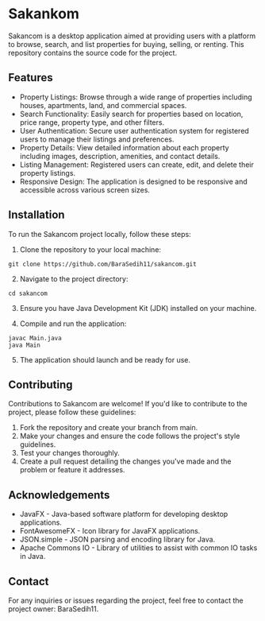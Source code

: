 # Sakankom
Sakancom is a desktop application aimed at providing users with a platform to browse, search, and list properties for buying, selling, or renting. This repository contains the source code for the project.

## Features
* Property Listings: Browse through a wide range of properties including houses, apartments, land, and commercial spaces.
* Search Functionality: Easily search for properties based on location, price range, property type, and other filters.
* User Authentication: Secure user authentication system for registered users to manage their listings and preferences.
* Property Details: View detailed information about each property including images, description, amenities, and contact details.
* Listing Management: Registered users can create, edit, and delete their property listings.
* Responsive Design: The application is designed to be responsive and accessible across various screen sizes.

## Installation
To run the Sakancom project locally, follow these steps:

1. Clone the repository to your local machine:

```
git clone https://github.com/BaraSedih11/sakancom.git
```

2. Navigate to the project directory:

```
cd sakancom
```

3. Ensure you have Java Development Kit (JDK) installed on your machine.

4. Compile and run the application:

```
javac Main.java
java Main
```

5. The application should launch and be ready for use.

## Contributing
Contributions to Sakancom are welcome! If you'd like to contribute to the project, please follow these guidelines:

1. Fork the repository and create your branch from main.
2. Make your changes and ensure the code follows the project's style guidelines.
3. Test your changes thoroughly.
4. Create a pull request detailing the changes you've made and the problem or feature it addresses.

## Acknowledgements
* JavaFX - Java-based software platform for developing desktop applications.
* FontAwesomeFX - Icon library for JavaFX applications.
* JSON.simple - JSON parsing and encoding library for Java.
* Apache Commons IO - Library of utilities to assist with common IO tasks in Java.

## Contact
For any inquiries or issues regarding the project, feel free to contact the project owner: BaraSedih11.

